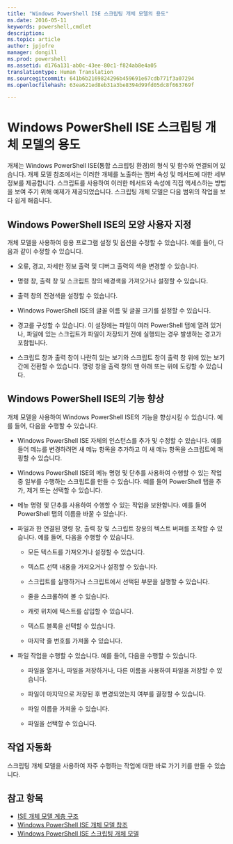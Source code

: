 ```yaml
---
title: "Windows PowerShell ISE 스크립팅 개체 모델의 용도"
ms.date: 2016-05-11
keywords: powershell,cmdlet
description: 
ms.topic: article
author: jpjofre
manager: dongill
ms.prod: powershell
ms.assetid: d176a131-ab0c-43ee-80c1-f824ab8e4a05
translationtype: Human Translation
ms.sourcegitcommit: 641b6b2169824296b459691e67cdb771f3a07294
ms.openlocfilehash: 63ea621ed8eb31a3be8394d99fd05dc8f663769f

---
```


# Windows PowerShell ISE 스크립팅 개체 모델의 용도
  개체는 Windows PowerShell ISE(통합 스크립팅 환경)의 형식 및 함수와 연결되어 있습니다. 개체 모델 참조에서는 이러한 개체를 노출하는 멤버 속성 및 메서드에 대한 세부 정보를 제공합니다. 스크립트를 사용하여 이러한 메서드와 속성에 직접 액세스하는 방법을 보여 주기 위해 예제가 제공되었습니다. 스크립팅 개체 모델은 다음 범위의 작업을 보다 쉽게 해줍니다.

## Windows PowerShell ISE의 모양 사용자 지정
 개체 모델을 사용하여 응용 프로그램 설정 및 옵션을 수정할 수 있습니다. 예를 들어, 다음과 같이 수정할 수 있습니다.

-   오류, 경고, 자세한 정보 출력 및 디버그 출력의 색을 변경할 수 있습니다.

-   명령 창, 출력 창 및 스크립트 창의 배경색을 가져오거나 설정할 수 있습니다.

-   출력 창의 전경색을 설정할 수 있습니다.

-   Windows PowerShell ISE의 글꼴 이름 및 글꼴 크기를 설정할 수 있습니다.

-   경고를 구성할 수 있습니다. 이 설정에는 파일이 여러 PowerShell 탭에 열려 있거나, 파일에 있는 스크립트가 파일이 저장되기 전에 실행되는 경우 발생하는 경고가 포함됩니다.

-   스크립트 창과 출력 창이 나란히 있는 보기와 스크립트 창이 출력 창 위에 있는 보기 간에 전환할 수 있습니다. 명령 창을 출력 창의 맨 아래 또는 위에 도킹할 수 있습니다.

## Windows PowerShell ISE의 기능 향상
 개체 모델을 사용하여 Windows PowerShell ISE의 기능을 향상시킬 수 있습니다. 예를 들어, 다음을 수행할 수 있습니다.

-   Windows PowerShell ISE 자체의 인스턴스를 추가 및 수정할 수 있습니다. 예를 들어 메뉴를 변경하려면 새 메뉴 항목을 추가하고 이 새 메뉴 항목을 스크립트에 매핑할 수 있습니다.

-   Windows PowerShell ISE의 메뉴 명령 및 단추를 사용하여 수행할 수 있는 작업 중 일부를 수행하는 스크립트를 만들 수 있습니다. 예를 들어 PowerShell 탭을 추가, 제거 또는 선택할 수 있습니다.

-   메뉴 명령 및 단추를 사용하여 수행할 수 있는 작업을 보완합니다. 예를 들어 PowerShell 탭의 이름을 바꿀 수 있습니다.

-   파일과 한 연결된 명령 창, 출력 창 및 스크립트 창용의 텍스트 버퍼를 조작할 수 있습니다. 예를 들어, 다음을 수행할 수 있습니다.

    -   모든 텍스트를 가져오거나 설정할 수 있습니다.

    -   텍스트 선택 내용을 가져오거나 설정할 수 있습니다.

    -   스크립트를 실행하거나 스크립트에서 선택된 부분을 실행할 수 있습니다.

    -   줄을 스크롤하여 볼 수 있습니다.

    -   캐럿 위치에 텍스트를 삽입할 수 있습니다.

    -   텍스트 블록을 선택할 수 있습니다.

    -   마지막 줄 번호를 가져올 수 있습니다.

-   파일 작업을 수행할 수 있습니다. 예를 들어, 다음을 수행할 수 있습니다.

    -   파일을 열거나, 파일을 저장하거나, 다른 이름을 사용하여 파일을 저장할 수 있습니다.

    -   파일이 마지막으로 저장된 후 변경되었는지 여부를 결정할 수 있습니다.

    -   파일 이름을 가져올 수 있습니다.

    -   파일을 선택할 수 있습니다.

## 작업 자동화
 스크립팅 개체 모델을 사용하여 자주 수행하는 작업에 대한 바로 가기 키를 만들 수 있습니다.

## 참고 항목
 - [ISE 개체 모델 계층 구조](The-ISE-Object-Model-Hierarchy.md) 
 - [Windows PowerShell ISE 개체 모델 참조](Windows-PowerShell-ISE-Object-Model-Reference.md) 
 - [Windows PowerShell ISE 스크립팅 개체 모델](The-Windows-PowerShell-ISE-Scripting-Object-Model.md)

  



<!--HONumber=Sep16_HO3-->


